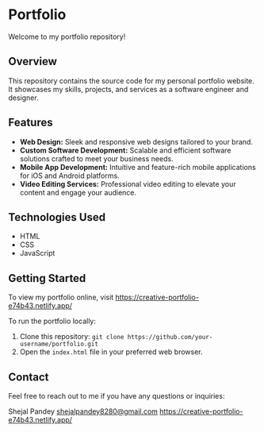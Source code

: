 # Portfolio

Welcome to my portfolio repository!

## Overview

This repository contains the source code for my personal portfolio website. It showcases my skills, projects, and services as a software engineer and designer.

## Features

- **Web Design:** Sleek and responsive web designs tailored to your brand.
- **Custom Software Development:** Scalable and efficient software solutions crafted to meet your business needs.
- **Mobile App Development:** Intuitive and feature-rich mobile applications for iOS and Android platforms.
- **Video Editing Services:** Professional video editing to elevate your content and engage your audience.

## Technologies Used

- HTML
- CSS
- JavaScript

## Getting Started

To view my portfolio online, visit https://creative-portfolio-e74b43.netlify.app/ 

To run the portfolio locally:

1. Clone this repository: `git clone https://github.com/your-username/portfolio.git`
2. Open the `index.html` file in your preferred web browser.

## Contact

Feel free to reach out to me if you have any questions or inquiries:

Shejal Pandey
shejalpandey8280@gmail.com
https://creative-portfolio-e74b43.netlify.app/
